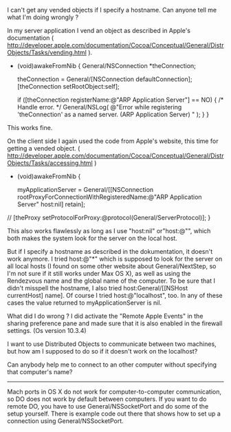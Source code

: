 I can't get any vended objects if I specify a hostname. Can anyone tell me what I'm doing wrongly ?

In my server application I vend an object as described in Apple's documentation 
( http://developer.apple.com/documentation/Cocoa/Conceptual/General/DistrObjects/Tasks/vending.html ).

    

- (void)awakeFromNib
{
    General/NSConnection *theConnection;

    theConnection = General/[NSConnection defaultConnection];
    [theConnection setRootObject:self];
    
    if ([theConnection registerName:@"ARP Application Server"] == NO) 
    {
	    /* Handle error. */
	    General/NSLog( @"Error while registering 'theConnection' as a named server. (ARP Application Server) " );
    }
}



This works fine.

On the client side I again used the code from Apple's website, this time for getting a vended object. 
( http://developer.apple.com/documentation/Cocoa/Conceptual/General/DistrObjects/Tasks/accessing.html )

    

- (void)awakeFromNib
{

    myApplicationServer = General/[[NSConnection rootProxyForConnectionWithRegisteredName:@"ARP Application Server" host:nil] retain];
    
//    [theProxy setProtocolForProxy:@protocol(General/ServerProtocol)];
}



This also works flawlessly as long as I use "host:nil" or"host:@"", which both makes the system look for the server on the local host. 

But if I specify a hostname as described in the dokumentation, it doesn't work anymore. 
I tried host:@"*" which is supposed to look for the server on all local hosts (I found on some other website about General/NextStep, so I'm not sure if it still works under Max OS X), as well as using the Rendezvous name and the global name of the computer. To be sure that I didn't misspell the hostname, I also tried host:General/[[NSHost currentHost] name]. Of course I tried host:@"localhost", too. In any of these cases the value returned to myApplicationServer is nil.

What did I do wrong ? I did activate the "Remote Apple Events" in the sharing preference pane and made sure that it is also enabled in the firewall settings. (Os version 10.3.4)

I want to use Distributed Objects to communicate between two machines, but how am I supposed to do so if it doesn't work on the localhost?

Can anybody help me to connect to an other computer without specifying that computer's name? 

----

Mach ports in OS X do not work for computer-to-computer communication, so DO does not work by default between computers. If you want to do remote DO, you have to use General/NSSocketPort and do some of the setup yourself. There is example code out there that shows how to set up a connection using General/NSSocketPort.